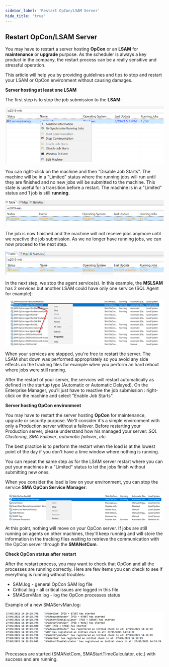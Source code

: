 ```yaml
---
sidebar_label: 'Restart OpCon/LSAM Server'
hide_title: 'true'
---
```


## Restart OpCon/LSAM Server

You may have to restart a server hosting **OpCon** or an **LSAM** for **maintenance** or **upgrade** purpose. As the scheduler is always a key product in the company, the restart process can be a really sensitive and stressful operation.

This article will help you by providing guidelines and tips to stop and restart your LSAM or OpCon environment without causing damages.

**Server hosting at least one LSAM**

The first step is to stop the job submission to the **LSAM**: 

![](../static/img/rtaImage-131.png)

You can right-click on the machine and then "Disable Job Starts". The machine will be in a "Limited" status where the running jobs will run until they are finished and no new jobs will be submitted to the machine. This state is useful for a transition before a restart.
The machine is in a "Limited" status and 1 job is still **running**.

![](../static/img/rtaImage-132.png)

The job is now finished and the machine will not receive jobs anymore until we reactive the job submission. As we no longer have running jobs, we can now proceed to the next step.

![](../static/img/rtaImage-133.png)

In the next step, we stop the agent service(s). In this example, the **MSLSAM** has 2 services but another LSAM could have only one service (SQL Agent for example):

![](../static/img/rtaImage-134.png)

When your services are stopped, you're free to restart the server. The LSAM shut down was performed appropriately so you avoid any side effects on the tracking files for example when you perform an hard reboot where jobs were still running.

After the restart of your server, the services will restart automatically as defined in the startup type (Automatic or Automatic Delayed). On the Enterprise Manager, you'll just have to reactive the job submission : right-click on the machine and select "Enable Job Starts".

**Server hosting OpCon environment** 

You may have to restart the server hosting **OpCon** for maintenance, upgrade or security purpose. We'll consider it's a simple environment with only a Production server without a failover. Before restarting your Production server, please understand how his managed your server: *SQL Clustering*, *SMA Failover*, *automatic failover*, *etc.*

The best practice is to perform the restart when the load is at the lowest point of the day if you don't have a time window where nothing is running.

You can repeat the same step as for the LSAM server restart where you can put your machines in a "Limited" status to let the jobs finish without submitting new ones.

When you consider the load is low on your environment, you can stop the service **SMA OpCon Service Manager**:

![](../static/img/rtaImage-135.png)

At this point, nothing will move on your OpCon server. If jobs are still running on agents on other machines, they'll keep running and will store the information in the tracking files waiting to retrieve the communication with the OpCon server through the **SMANetCom**.

**Check OpCon status after restart**

After the restart process, you may want to check that OpCon and all the processes are running correctly. Here are few items you can check to see if everything is running without troubles:

* SAM.log - general OpCon SAM log file
* Critical.log - all critical issues are logged in this file
* SMAServMan.log - log the OpCon processes status

Example of a new SMAServMan.log:

![](../static/img/rtaImage-136.png)

Processes are started (SMANetCom, SMAStartTimeCalculator, etc.) with success and are running.